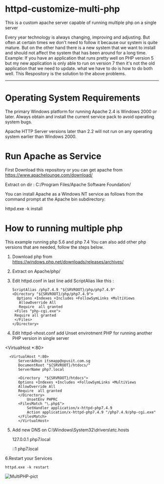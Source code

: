 # httpd-customize-multi-php
This is a custom apache server capable of running multiple php on a single server

Every year technology is always changing, improving and adjusting.
But often at certain times we don't need to follow it because our system is quite mature. But on the other hand there is a new system that we want to install and should not affect the system that has been around for a long time.
Example: If you have an application that runs pretty well on PHP version 5 but my new application is only able to run on version 7 then it's not the old application that we need to update. what we have to do is how to do both well.
This Respository is the solution to the above problems.

-------------------------------------------------------------------------------------------

# Operating System Requirements
The primary Windows platform for running Apache 2.4 is Windows 2000 or later. Always obtain and install the current service pack to avoid operating system bugs.

Apache HTTP Server versions later than 2.2 will not run on any operating system earlier than Windows 2000.

# Run Apache as Service
First Download this repository or you can get apache from https://www.apachelounge.com/download/

Extract on dir : C:/Program Files/Apache Software Foundation/

You can install Apache as a Windows NT service as follows from the command prompt at the Apache bin subdirectory:

httpd.exe -k install

# How to running multiple php
This example running php 5.6 and php 7.4
You can also add other php versions that are needed, follow the steps below.

1. Download php from https://windows.php.net/downloads/releases/archives/
2. Extract on Apache/php/
3. Edit httpd.conf in last line add ScriptAlias like this :
      
       ScriptAlias /php7.4.9 "${SRVROOT}/php/php7.4.9"
       <Directory "${SRVROOT}/php/php7.4.9">
         Options +Indexes +Includes +FollowSymLinks +MultiViews
          AllowOverride All
          Require  all granted
        <Files "php-cgi.exe">
        Require all granted
        </Files>
       </Directory>
      

4. Edit httpd-vhost.conf add Unset envirotment PHP for running another PHP version in single server
           
<VirtualHost *:80>
          
	  <VirtualHost *:80>
		  ServerAdmin itsmapp@opusit.com.sg
		  DocumentRoot "${SRVROOT}/htdocs/"
		  ServerName php7.local

		  <Directory  "${SRVROOT}/htdocs">
		  Options +Indexes +Includes +FollowSymLinks +MultiViews
		  AllowOverride All
		  Require  all granted
		  </Directory>
		      UnsetEnv PHPRC
		  <FilesMatch "\.php$">
		      SetHandler application/x-httpd-php7.4.9
		      Action application/x-httpd-php7.4.9 "/php7.4.9/php-cgi.exe"
		  </FilesMatch>
      	  </VirtualHost>
      
5. Add new DNS on C:\Windows\System32\drivers\etc\.hosts

	127.0.0.1       php7.local
	
	::1             php7.local
    
      
6.Restart your Services
 
    httpd.exe -k restart  
    
 ![MultiPHP-pict](https://user-images.githubusercontent.com/38546311/106383423-6ad03000-63f8-11eb-9313-808e0241c0cd.PNG)

  




